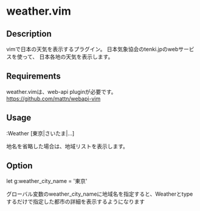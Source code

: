 weather.vim
===========

Description
-----------
vimで日本の天気を表示するプラグイン。
日本気象協会のtenki.jpのwebサービスを使って、
日本各地の天気を表示します。

Requirements
------------
weather.vimは、web-api pluginが必要です。
https://github.com/mattn/webapi-vim


Usage
-----
  :Weather [東京|さいたま|...]

地名を省略した場合は、地域リストを表示します。


Option
------
let g:weather_city_name = '東京'

グローバル変数のweather_city_nameに地域名を指定すると、Weatherとtypeするだけで指定した都市の詳細を表示するようになります


